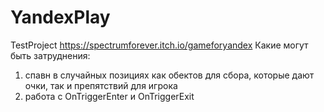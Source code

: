 # YandexPlay
TestProject
https://spectrumforever.itch.io/gameforyandex
Какие могут быть затруднения:
1. спавн в случайных позициях как обектов для сбора, которые дают очки, так и препятствий для игрока
2. работа с OnTriggerEnter и OnTriggerExit
